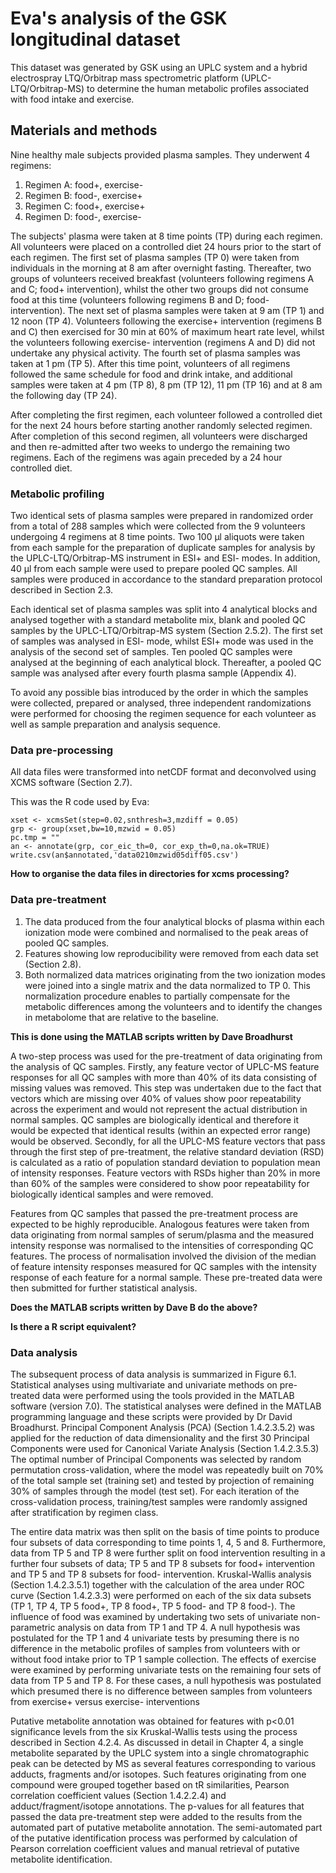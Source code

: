 # Eva's analysis of the GSK longitudinal dataset

This dataset was generated by GSK using an UPLC system and a hybrid
electrospray LTQ/Orbitrap mass spectrometric platform
(UPLC-LTQ/Orbitrap-MS) to determine the human metabolic profiles
associated with food intake and exercise.

## Materials and methods

Nine healthy male subjects provided plasma samples. They underwent 4
regimens:

1. Regimen A: food+, exercise-
2. Regimen B: food-, exercise+
3. Regimen C: food+, exercise+
4. Regimen D: food-, exercise-

The subjects' plasma were taken at 8 time points (TP) during each
regimen. All volunteers were placed on a controlled diet 24 hours prior
to the start of each regimen. The first set of plasma samples (TP 0)
were taken from individuals in the morning at 8 am after overnight
fasting. Thereafter, two groups of volunteers received breakfast
(volunteers following regimens A and C; food+ intervention), whilst the
other two groups did not consume food at this time (volunteers following
regimens B and D; food- intervention). The next set of plasma samples
were taken at 9 am (TP 1) and 12 noon (TP 4). Volunteers following the
exercise+ intervention (regimens B and C) then exercised for 30 min at
60% of maximum heart rate level, whilst the volunteers following
exercise- intervention (regimens A and D) did not undertake any physical
activity. The fourth set of plasma samples was taken at 1 pm (TP 5).
After this time point, volunteers of all regimens followed the same
schedule for food and drink intake, and additional samples were taken at
4 pm (TP 8), 8 pm (TP 12), 11 pm (TP 16) and at 8 am the following day
(TP 24).

After completing the first regimen, each volunteer followed a controlled
diet for the next 24 hours before starting another randomly selected
regimen. After completion of this second regimen, all volunteers were
discharged and then re-admitted after two weeks to undergo the remaining
two regimens. Each of the regimens was again preceded by a 24 hour
controlled diet.

### Metabolic profiling

Two identical sets of plasma samples were prepared in randomized order
from a total of 288 samples which were collected from the 9 volunteers
undergoing 4 regimens at 8 time points. Two 100 μl aliquots were taken
from each sample for the preparation of duplicate samples for analysis
by the UPLC-LTQ/Orbitrap-MS instrument in ESI+ and ESI- modes. In
addition, 40 μl from each sample were used to prepare pooled QC samples.
All samples were produced in accordance to the standard preparation
protocol described in Section 2.3.

Each identical set of plasma samples was split into 4 analytical blocks and
analysed together with a standard metabolite mix, blank and pooled QC
samples by the UPLC-LTQ/Orbitrap-MS system (Section 2.5.2). The first
set of samples was analysed in ESI- mode, whilst ESI+ mode was used in
the analysis of the second set of samples. Ten pooled QC samples were
analysed at the beginning of each analytical block. Thereafter, a pooled
QC sample was analysed after every fourth plasma sample (Appendix 4).

To avoid any possible bias introduced by the order in which the samples
were collected, prepared or analysed, three independent randomizations
were performed for choosing the regimen sequence for each volunteer as
well as sample preparation and analysis sequence.

### Data pre-processing

All data files were transformed into netCDF format and deconvolved using
XCMS software (Section 2.7).

This was the R code used by Eva:

```
xset <- xcmsSet(step=0.02,snthresh=3,mzdiff = 0.05)
grp <- group(xset,bw=10,mzwid = 0.05)
pc.tmp = ""
an <- annotate(grp, cor_eic_th=0, cor_exp_th=0,na.ok=TRUE)
write.csv(an$annotated,'data0210mzwid05diff05.csv')
```

**How to organise the data files in directories for xcms processing?**


### Data pre-treatment

1. The data produced from the four analytical blocks of plasma within
each ionization mode were combined and normalised to the peak areas of
pooled QC samples.
2. Features showing low reproducibility were removed from each data set 
(Section 2.8).
3. Both normalized data matrices originating from the two ionization
modes were joined into a single matrix and the data normalized to TP 0.
This normalization procedure enables to partially compensate for the
metabolic differences among the volunteers and to identify the changes
in metabolome that are relative to the baseline.

**This is done using the MATLAB scripts written by Dave Broadhurst**

A two-step process was used for the pre-treatment of data originating
from the analysis of QC samples. Firstly, any feature vector of UPLC-MS
feature responses for all QC samples with more than 40% of its data
consisting of missing values was removed. This step was undertaken due
to the fact that vectors which are missing over 40% of values show poor
repeatability across the experiment and would not represent the actual
distribution in normal samples. QC samples are biologically identical
and therefore it would be expected that identical results (within an
expected error range) would be observed. Secondly, for all the UPLC-MS
feature vectors that pass through the first step of pre-treatment, the
relative standard deviation (RSD) is calculated as a ratio of population
standard deviation to population mean of intensity responses. Feature
vectors with RSDs higher than 20% in more than 60% of the samples were
considered to show poor repeatability for biologically identical samples
and were removed.

Features from QC samples that passed the pre-treatment process are
expected to be highly reproducible. Analogous features were taken from
data originating from normal samples of serum/plasma and the measured
intensity response was normalised to the intensities of corresponding QC
features. The process of normalisation involved the division of the
median of feature intensity responses measured for QC samples with the
intensity response of each feature for a normal sample. These
pre-treated data were then submitted for further statistical analysis.

**Does the MATLAB scripts written by Dave B do the above?**

**Is there a R script equivalent?**

### Data analysis

The subsequent process of data analysis is summarized in Figure 6.1.
Statistical analyses using multivariate and univariate methods on
pre-treated data were performed using the tools provided in the MATLAB
software (version 7.0). The statistical analyses were defined in the
MATLAB programming language and these scripts were provided by Dr David
Broadhurst. Principal Component Analysis (PCA) (Section 1.4.2.3.5.2) was
applied for the reduction of data dimensionality and the first 30
Principal Components were used for Canonical Variate Analysis (Section
1.4.2.3.5.3) The optimal number of Principal Components was selected by
random permutation cross-validation, where the model was repeatedly
built on 70% of the total sample set (training set) and tested by
projection of remaining 30% of samples through the model (test set). For
each iteration of the cross-validation process, training/test samples
were randomly assigned after stratification by regimen class.

The entire data matrix was then split on the basis of time points to
produce four subsets of data corresponding to time points 1, 4, 5 and 8.
Furthermore, data from TP 5 and TP 8 were further split on food
intervention resulting in a further four subsets of data; TP 5 and TP 8
subsets for food+ intervention and TP 5 and TP 8 subsets for food-
intervention. Kruskal-Wallis analysis (Section 1.4.2.3.5.1) together
with the calculation of the area under ROC curve (Section 1.4.2.3.3)
were performed on each of the six data subsets (TP 1, TP 4, TP 5 food+,
TP 8 food+, TP 5 food- and TP 8 food-). The influence of food was
examined by undertaking two sets of univariate non-parametric analysis
on data from TP 1 and TP 4. A null hypothesis was postulated for the TP
1 and 4 univariate tests by presuming there is no difference in the
metabolic profiles of samples from volunteers with or without food
intake prior to TP 1 sample collection. The effects of exercise were
examined by performing univariate tests on the remaining four sets of
data from TP 5 and TP 8. For these cases, a null hypothesis was
postulated which presumed there is no difference between samples from
volunteers from exercise+ versus exercise- interventions

Putative metabolite annotation was obtained for features with p<0.01
significance levels from the six Kruskal-Wallis tests using the process
described in Section 4.2.4. As discussed in detail in Chapter 4, a
single metabolite separated by the UPLC system into a single
chromatographic peak can be detected by MS as several features
corresponding to various adducts, fragments and/or isotopes. Such
features originating from one compound were grouped together based on tR
similarities, Pearson correlation coefficient values (Section 1.4.2.2.4)
and adduct/fragment/isotope annotations. The p-values for all features
that passed the data pre-treatment step were added to the results from
the automated part of putative metabolite annotation. The semi-automated
part of the putative identification process was performed by calculation
of Pearson correlation coefficient values and manual retrieval of
putative metabolite identification.